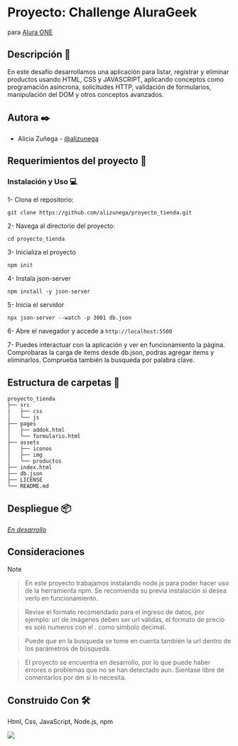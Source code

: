 # Proyecto: Challenge AluraGeek

para [Alura ONE](https://github.com/alura-es-cursos)

## Descripción :notebook_with_decorative_cover:

En este desafío desarrollamos una aplicación para listar, registrar y eliminar productos usando HTML, CSS y JAVASCRIPT, aplicando conceptos como programación asíncrona, solicitudes HTTP, validación de formularios, manipulación del DOM y otros conceptos avanzados.

## Autora :black_nib:

- Alicia Zuñega - [@alizunega](https://github.com/alizunega)

## Requerimientos del proyecto :memo:

### Instalación y Uso :computer:

1- Clona el repositorio:

`git clone https://github.com/alizunega/proyecto_tienda.git `

2- Navega al directorio del proyecto:

`cd proyecto_tienda`

3- Inicializa el proyecto

`npm init`

4- Instala json-server

`npm install -y json-server`

5- Inicia el servidor

`npx json-server --watch -p 3001 db.json`

6- Abre el navegador y accede a `http://localhost:5500`

7- Puedes interactuar con la aplicación y ver en funcionamiento la página. Comprobaras la carga de items desde db.json, podras agregar items y eliminarlos. Comprueba también la busqueda por palabra clave.

## Estructura de carpetas :open_file_folder:

```
proyecto_tienda
├── src
|   ├── css
│   └── js
├── pages
│   ├── addok.html
│   └── formulario.html
├── assets
│   ├── iconos
│   ├── img
│   └── productos
├── index.html
├── db.json
├── LICENSE
└── README.md
```

## Despliegue :package:

[_En desarrollo_](#)

## Consideraciones

> [!NOTE]

> En este proyecto trabajamos instalando node.js para poder hacer uso de la herramienta npm. Se recomienda su previa instalación si desea verlo en funcionamiento.

> Revise el formato recomendado para el ingreso de datos, por ejemplo: url de imágenes deben ser url válidas, el formato de precio es solo numeros con el . como simbolo decimal.

> Puede que en la busqueda se tome en cuenta también la url dentro de los parámetros de búsqueda.

> El proyecto se encuentra en desarrollo, por lo que puede haber errores o problemas que no se han detectado aun. Sientase libre de comentarlos por dm si lo necesita.

## Construido Con :hammer_and_wrench:

<div>
    <p>Html, Css, JavaScript, Node.js, npm</p>
  <a href="https://skillicons.dev">
    <img src="https://skillicons.dev/icons?i=html,css,js,nodejs,npm&theme=dark&perline=2" />
  </a>
</div>
